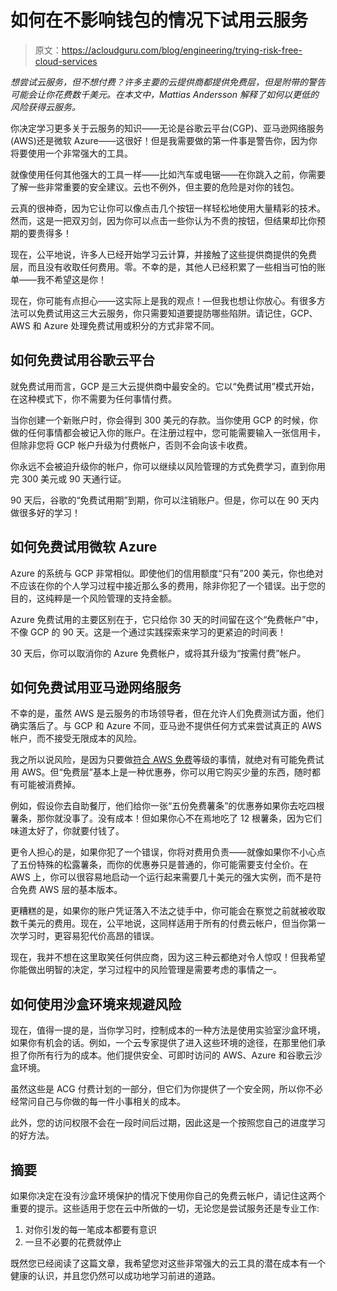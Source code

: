 # 如何在不影响钱包的情况下试用云服务

> 原文：<https://acloudguru.com/blog/engineering/trying-risk-free-cloud-services>

*想尝试云服务，但不想付费？许多主要的云提供商都提供免费层，但是附带的警告可能会让你花费数千美元。在本文中，Mattias Andersson 解释了如何以更低的风险获得云服务。*

你决定学习更多关于云服务的知识——无论是谷歌云平台(CGP)、亚马逊网络服务(AWS)还是微软 Azure——这很好！但是我需要做的第一件事是警告你，因为你将要使用一个非常强大的工具。

就像使用任何其他强大的工具一样——比如汽车或电锯——在你跳入之前，你需要了解一些非常重要的安全建议。云也不例外，但主要的危险是对你的钱包。

云真的很神奇，因为它让你可以像点击几个按钮一样轻松地使用大量精彩的技术。然而，这是一把双刃剑，因为你可以点击一些你认为不贵的按钮，但结果却比你预期的要贵得多！

现在，公平地说，许多人已经开始学习云计算，并接触了这些提供商提供的免费层，而且没有收取任何费用。零。不幸的是，其他人已经积累了一些相当可怕的账单——我不希望这是你！

现在，你可能有点担心——这实际上是我的观点！—但我也想让你放心。有很多方法可以免费试用这三大云服务，你只需要知道要提防哪些陷阱。请记住，GCP、AWS 和 Azure 处理免费试用或积分的方式非常不同。

## 如何免费试用谷歌云平台

就免费试用而言，GCP 是三大云提供商中最安全的。它以“免费试用”模式开始，在这种模式下，你不需要为任何事情付费。

当你创建一个新账户时，你会得到 300 美元的存款。当你使用 GCP 的时候，你做的任何事情都会被记入你的账户。在注册过程中，您可能需要输入一张信用卡，但除非您将 GCP 帐户升级为付费帐户，否则不会向该卡收费。

你永远不会被迫升级你的帐户，你可以继续以风险管理的方式免费学习，直到你用完 300 美元或 90 天通行证。

90 天后，谷歌的“免费试用期”到期，你可以注销账户。但是，你可以在 90 天内做很多好的学习！

## 如何免费试用微软 Azure

Azure 的系统与 GCP 非常相似。即使他们的信用额度“只有”200 美元，你也绝对不应该在你的个人学习过程中接近那么多的费用，除非你犯了一个错误。出于您的目的，这纯粹是一个风险管理的支持金额。

Azure 免费试用的主要区别在于，它只给你 30 天的时间留在这个“免费帐户”中，不像 GCP 的 90 天。这是一个通过实践探索来学习的更紧迫的时间表！

30 天后，你可以取消你的 Azure 免费帐户，或将其升级为“按需付费”帐户。

## 如何免费试用亚马逊网络服务

不幸的是，虽然 AWS 是云服务的市场领导者，但在允许人们免费测试方面，他们确实落后了。与 GCP 和 Azure 不同，亚马逊不提供任何方式来尝试真正的 AWS 帐户，而不接受无限成本的风险。

我之所以说风险，是因为只要做[符合 AWS 免费](https://aws.amazon.com/free/)等级的事情，就绝对有可能免费试用 AWS。但“免费层”基本上是一种优惠券，你可以用它购买少量的东西，随时都有可能被消费掉。

例如，假设你去自助餐厅，他们给你一张“五份免费薯条”的优惠券如果你去吃四根薯条，那你就没事了。没有成本！但如果你心不在焉地吃了 12 根薯条，因为它们味道太好了，你就要付钱了。

更令人担心的是，如果你犯了一个错误，你将对费用负责——就像如果你不小心点了五份特殊的松露薯条，而你的优惠券只是普通的，你可能需要支付全价。在 AWS 上，你可以很容易地启动一个运行起来需要几十美元的强大实例，而不是符合免费 AWS 层的基本版本。

更糟糕的是，如果你的账户凭证落入不法之徒手中，你可能会在察觉之前就被收取数千美元的费用。现在，公平地说，这同样适用于所有的付费云帐户，但当你第一次学习时，更容易犯代价高昂的错误。

现在，我并不想在这里取笑任何供应商，因为这三种云都绝对令人惊叹！但我希望你能做出明智的决定，学习过程中的风险管理是需要考虑的事情之一。

## 如何使用沙盒环境来规避风险

现在，值得一提的是，当你学习时，控制成本的一种方法是使用实验室沙盒环境，如果你有机会的话。例如，一个云专家提供了进入这些环境的途径，在那里他们承担了你所有行为的成本。他们提供安全、可即时访问的 AWS、Azure 和谷歌云沙盒环境。

虽然这些是 ACG 付费计划的一部分，但它们为你提供了一个安全网，所以你不必经常问自己与你做的每一件小事相关的成本。

此外，您的访问权限不会在一段时间后过期，因此这是一个按照您自己的进度学习的好方法。

## 摘要

如果你决定在没有沙盒环境保护的情况下使用你自己的免费云帐户，请记住这两个重要的提示。这些适用于您在云中所做的一切，无论您是尝试服务还是专业工作:

1.  对你引发的每一笔成本都要有意识
2.  一旦不必要的花费就停止

既然您已经阅读了这篇文章，我希望您对这些非常强大的云工具的潜在成本有一个健康的认识，并且您仍然可以成功地学习前进的道路。